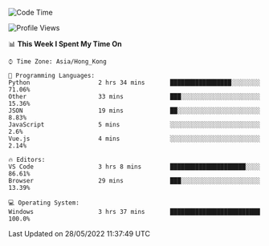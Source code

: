 <!--START_SECTION:waka-->
![Code Time](http://img.shields.io/badge/Code%20Time-16%20hrs%2040%20mins-blue)

![Profile Views](http://img.shields.io/badge/Profile%20Views-16-blue)

📊 **This Week I Spent My Time On** 

```text
⌚︎ Time Zone: Asia/Hong_Kong

💬 Programming Languages: 
Python                   2 hrs 34 mins       █████████████████░░░░░░░░   71.06% 
Other                    33 mins             ███░░░░░░░░░░░░░░░░░░░░░░   15.36% 
JSON                     19 mins             ██░░░░░░░░░░░░░░░░░░░░░░░   8.83% 
JavaScript               5 mins              ░░░░░░░░░░░░░░░░░░░░░░░░░   2.6% 
Vue.js                   4 mins              ░░░░░░░░░░░░░░░░░░░░░░░░░   2.14%

🔥 Editors: 
VS Code                  3 hrs 8 mins        █████████████████████░░░░   86.61% 
Browser                  29 mins             ███░░░░░░░░░░░░░░░░░░░░░░   13.39%

💻 Operating System: 
Windows                  3 hrs 37 mins       █████████████████████████   100.0%

```


 Last Updated on 28/05/2022 11:37:49 UTC
<!--END_SECTION:waka-->
